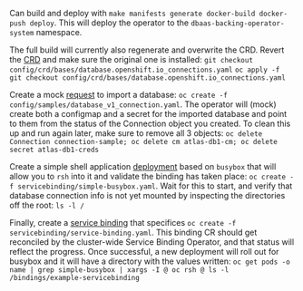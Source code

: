 Can build and deploy with `make manifests generate docker-build docker-push deploy`. This will deploy the operator to the `dbaas-backing-operator-system` namespace.

The full build will currently also regenerate and overwrite the CRD. Revert the [CRD](config/crd/bases/database.openshift.io_connections.yaml) and make sure the original one is installed:
`git checkout config/crd/bases/database.openshift.io_connections.yaml`
`oc apply -f git checkout config/crd/bases/database.openshift.io_connections.yaml`

Create a mock [request](config/samples/database_v1_connection.yaml) to import a database: `oc create -f config/samples/database_v1_connection.yaml`. The operator will (mock) create both a configmap and a secret for the imported database and point to them from the status of the Connection object you created. To clean this up and run again later, make sure to remove all 3 objects: `oc delete Connection connection-sample; oc delete cm atlas-db1-cm; oc delete secret atlas-db1-creds`

Create a simple shell application [deployment](servicebinding/simple-busybox.yaml) based on `busybox` that will allow you to `rsh` into it and validate the binding has taken place: `oc create -f servicebinding/simple-busybox.yaml`. Wait for this to start, and verify that database connection info is not yet mounted by inspecting the directories off the root: `ls -l /`

Finally, create a [service binding](servicebinding/service-binding.yaml) that specifices `oc create -f servicebinding/service-binding.yaml`. This binding CR should get reconciled by the cluster-wide Service Binding Operator, and that status will reflect the progress. Once successful, a new deployment will roll out for busybox and it will have a directory with the values written: `oc get pods -o name | grep simple-busybox | xargs -I @ oc rsh @ ls -l /bindings/example-servicebinding`
